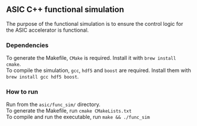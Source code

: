 ## ASIC C++ functional simulation
The purpose of the functional simulation is to ensure the control logic for the ASIC accelerator is functional.

### Dependencies
To generate the Makefile, `CMake` is required. Install it with `brew install cmake`. \
To compile the simulation, `gcc`, `hdf5` and `boost` are required. Install them with `brew install gcc hdf5 boost`.

### How to run
Run from the `asic/func_sim/` directory. \
To generate the Makefile, run `cmake CMakeLists.txt` \
To compile and run the executable, run `make && ./func_sim`
